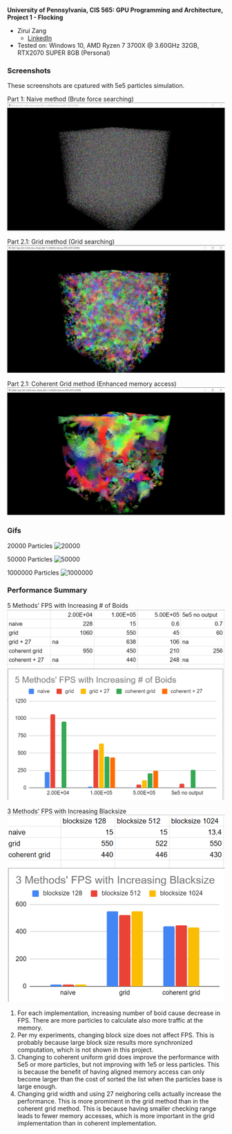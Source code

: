 **University of Pennsylvania, CIS 565: GPU Programming and Architecture,
Project 1 - Flocking**

* Zirui Zang
  * [LinkedIn](https://www.linkedin.com/in/zirui-zang/)
* Tested on: Windows 10, AMD Ryzen 7 3700X @ 3.60GHz 32GB, RTX2070 SUPER 8GB (Personal)

### Screenshots
These screenshots are cpatured with 5e5 particles simulation.

Part 1: Naive method (Brute force searching)
![Part 1](images/1-500000.png)

Part 2.1: Grid method (Grid searching)
![Part 2.1](images/2-500000.png)

Part 2.1: Coherent Grid method (Enhanced memory access)
![Part 2.2](images/3-500000.png)

### Gifs
20000 Particles
![20000](images/20000.gif)

50000 Particles
![50000](images/50000.gif)

1000000 Particles
![1000000](images/100000.gif)

### Performance Summary
5 Methods' FPS with Increasing # of Boids
![chart](images/chart.png)

3 Methods' FPS with Increasing Blacksize
![chart](images/chart2.png)

1. For each implementation, increasing number of boid cause decrease in FPS. There are more particles to calculate also more traffic at the memory.
2. Per my experiments, changing block size does not affect FPS. This is probably because large block size results more synchronized computation, which is not shown in this project.
3. Changing to coherent uniform grid does improve the performance with 5e5 or more particles, but not improving with 1e5 or less particles. This is because the benefit of having aligned memory access can only become larger than the cost of sorted the list when the particles base is large enough.
4. Changing grid width and using 27 neighoring cells actually increase the performance. This is more prominent in the grid method than in the coherent grid method. This is because having smaller checking range leads to fewer memory accesses, which is more important in the grid implementation than in coherent implementation.
